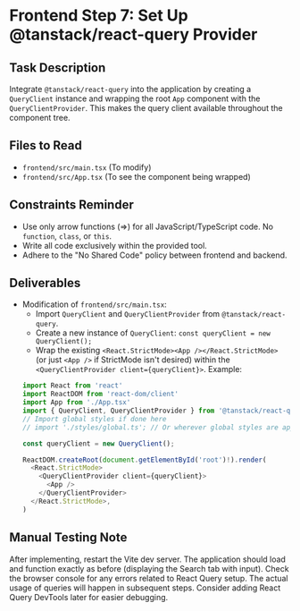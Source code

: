 # Frontend Step 7: Set Up @tanstack/react-query Provider

## Task Description
Integrate `@tanstack/react-query` into the application by creating a `QueryClient` instance and wrapping the root `App` component with the `QueryClientProvider`. This makes the query client available throughout the component tree.

## Files to Read
*   `frontend/src/main.tsx` (To modify)
*   `frontend/src/App.tsx` (To see the component being wrapped)

## Constraints Reminder
*   Use only arrow functions (=>) for all JavaScript/TypeScript code. No `function`, `class`, or `this`.
*   Write all code exclusively within the provided tool.
*   Adhere to the "No Shared Code" policy between frontend and backend.

## Deliverables
*   Modification of `frontend/src/main.tsx`:
    *   Import `QueryClient` and `QueryClientProvider` from `@tanstack/react-query`.
    *   Create a new instance of `QueryClient`: `const queryClient = new QueryClient();`
    *   Wrap the existing `<React.StrictMode><App /></React.StrictMode>` (or just `<App />` if StrictMode isn't desired) within the `<QueryClientProvider client={queryClient}>`. Example:
      ```typescript
      import React from 'react'
      import ReactDOM from 'react-dom/client'
      import App from './App.tsx'
      import { QueryClient, QueryClientProvider } from '@tanstack/react-query'
      // Import global styles if done here
      // import './styles/global.ts'; // Or wherever global styles are applied

      const queryClient = new QueryClient();

      ReactDOM.createRoot(document.getElementById('root')!).render(
        <React.StrictMode>
          <QueryClientProvider client={queryClient}>
            <App />
          </QueryClientProvider>
        </React.StrictMode>,
      )
      ```

## Manual Testing Note
After implementing, restart the Vite dev server. The application should load and function exactly as before (displaying the Search tab with input). Check the browser console for any errors related to React Query setup. The actual usage of queries will happen in subsequent steps. Consider adding React Query DevTools later for easier debugging.